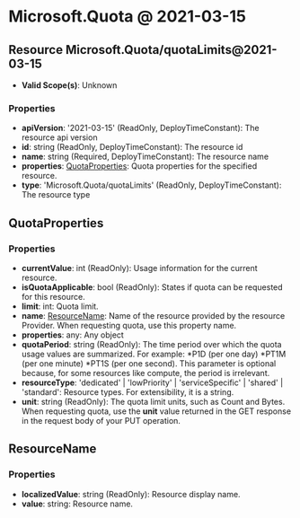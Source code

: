 # Microsoft.Quota @ 2021-03-15

## Resource Microsoft.Quota/quotaLimits@2021-03-15
* **Valid Scope(s)**: Unknown
### Properties
* **apiVersion**: '2021-03-15' (ReadOnly, DeployTimeConstant): The resource api version
* **id**: string (ReadOnly, DeployTimeConstant): The resource id
* **name**: string (Required, DeployTimeConstant): The resource name
* **properties**: [QuotaProperties](#quotaproperties): Quota properties for the specified resource.
* **type**: 'Microsoft.Quota/quotaLimits' (ReadOnly, DeployTimeConstant): The resource type

## QuotaProperties
### Properties
* **currentValue**: int (ReadOnly): Usage information for the current resource.
* **isQuotaApplicable**: bool (ReadOnly): States if quota can be requested for this resource.
* **limit**: int: Quota limit.
* **name**: [ResourceName](#resourcename): Name of the resource provided by the resource Provider. When requesting quota, use this property name.
* **properties**: any: Any object
* **quotaPeriod**: string (ReadOnly): The time period over which the quota usage values are summarized. For example:
*P1D (per one day)
*PT1M (per one minute)
*PT1S (per one second).
This parameter is optional because, for some resources like compute, the period is irrelevant.
* **resourceType**: 'dedicated' | 'lowPriority' | 'serviceSpecific' | 'shared' | 'standard': Resource types. For extensibility, it is a string.
* **unit**: string (ReadOnly): The quota limit units, such as Count and Bytes. When requesting quota, use the **unit** value returned in the GET response in the request body of your PUT operation.

## ResourceName
### Properties
* **localizedValue**: string (ReadOnly): Resource display name.
* **value**: string: Resource name.

